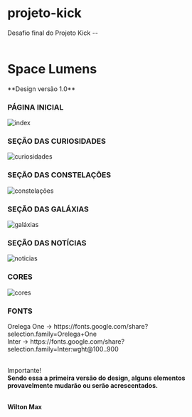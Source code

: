 # projeto-kick
Desafio final do Projeto Kick -- <br><br> <h1>Space Lumens</h1>
<P>**Design versão 1.0**</P>

<h3>PÁGINA INICIAL</h3>

![index](https://github.com/Lordi2017/projeto-kick/assets/95105831/8dabfcfc-64c2-4fb4-b946-06355e03ede1)

<h3>SEÇÃO DAS CURIOSIDADES</h3>

![curiosidades](https://github.com/Lordi2017/projeto-kick/assets/95105831/2e97e192-5927-434b-ada1-1d7139681117)

<h3>SEÇÃO DAS CONSTELAÇÕES</h3>

![constelações](https://github.com/Lordi2017/projeto-kick/assets/95105831/4de55d24-fe62-43b3-827a-ad697709bfd1)

<h3>SEÇÃO DAS GALÁXIAS</h3>

![galáxias](https://github.com/Lordi2017/projeto-kick/assets/95105831/c2f655bc-f256-4a88-aa14-c08e5411fc96)

<h3>SEÇÃO DAS NOTÍCIAS</h3>

![noticias](https://github.com/Lordi2017/projeto-kick/assets/95105831/a92f408c-6613-4d13-a971-03177f500a03)

<h3>CORES</h3>

![cores](https://github.com/Lordi2017/projeto-kick/assets/95105831/d1fffbf1-a993-4e15-9d8e-73d613161ec9)

<h3>FONTS</h3>
Orelega One -> https://fonts.google.com/share?selection.family=Orelega+One <br>
Inter -> https://fonts.google.com/share?selection.family=Inter:wght@100..900

<br>Importante!<br>
**Sendo essa a primeira versão do design, alguns elementos provavelmente mudarão ou serão acrescentados.**

<br> **Wilton Max**

